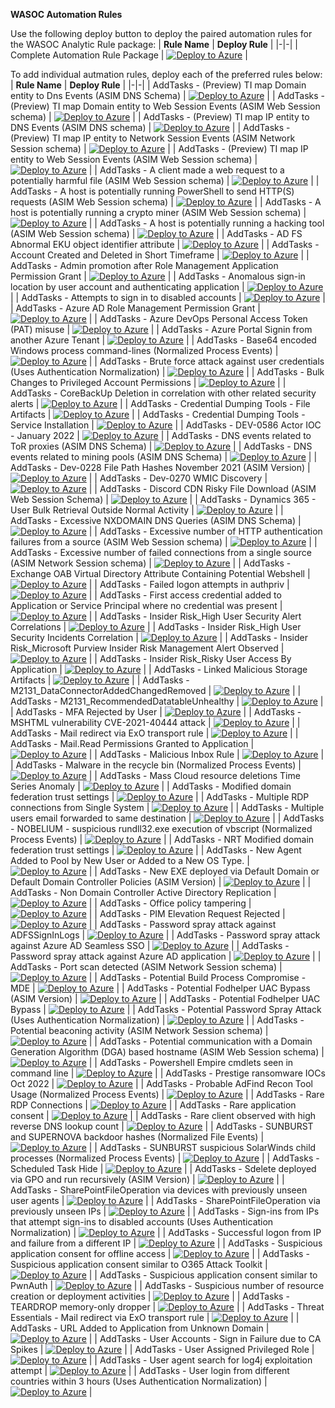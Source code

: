 **WASOC Automation Rules**

Use the following deploy button to deploy the paired automation rules for the WASOC Analytic Rule package:
| **Rule Name** | **Deploy Rule** |
|-|-|
| Complete Automation Rule Package | [![Deploy to Azure](https://aka.ms/deploytoazurebutton)](https://portal.azure.com/#create/Microsoft.Template/uri/https%3A%2F%2Fraw.githubusercontent.com%2Fwagov%2FWASOCAutomationPlaybook%2Fmain%2FCollatedDeployment.json) |


To add individual autmation rules, deploy each of the preferred rules below:
| **Rule Name** | **Deploy Rule** |
|-|-|
| AddTasks - (Preview) TI map Domain entity to Dns Events (ASIM DNS Schema) | [![Deploy to Azure](https://aka.ms/deploytoazurebutton)](https://portal.azure.com/#create/Microsoft.Template/uri/https%3A%2F%2Fraw.githubusercontent.com%2Fwagov%2FWASOCAutomationPlaybook%2FTaskAutomations%2FAddTasks-%28Preview%29TIMapDomainEntityToDnsEvents%28ASIMDNSSchema%29%2FAddTasks-%28Preview%29TIMapDomainEntityToDnsEvents%28ASIMDNSSchema%29.json) |
| AddTasks - (Preview) TI map Domain entity to Web Session Events (ASIM Web Session schema) | [![Deploy to Azure](https://aka.ms/deploytoazurebutton)](https://portal.azure.com/#create/Microsoft.Template/uri/https%3A%2F%2Fraw.githubusercontent.com%2Fwagov%2FWASOCAutomationPlaybook%2FTaskAutomations%2FAddTasks-%28Preview%29TIMapDomainEntityToWebSessionEvents%28ASIMWebSessionSchema%29%2FAddTasks-%28Preview%29TIMapDomainEntityToWebSessionEvents%28ASIMWebSessionSchema%29.json) |
| AddTasks - (Preview) TI map IP entity to DNS Events (ASIM DNS schema) | [![Deploy to Azure](https://aka.ms/deploytoazurebutton)](https://portal.azure.com/#create/Microsoft.Template/uri/https%3A%2F%2Fraw.githubusercontent.com%2Fwagov%2FWASOCAutomationPlaybook%2FTaskAutomations%2FAddTasks-%28Preview%29TIMapIPEntityToDNSEvents%28ASIMDNSSchema%29%2FAddTasks-%28Preview%29TIMapIPEntityToDNSEvents%28ASIMDNSSchema%29.json) |
| AddTasks - (Preview) TI map IP entity to Network Session Events (ASIM Network Session schema) | [![Deploy to Azure](https://aka.ms/deploytoazurebutton)](https://portal.azure.com/#create/Microsoft.Template/uri/https%3A%2F%2Fraw.githubusercontent.com%2Fwagov%2FWASOCAutomationPlaybook%2FTaskAutomations%2FAddTasks-%28Preview%29TIMapIPEntityToNetworkSessionEvents%28ASIMNetworkSessionSchema%29%2FAddTasks-%28Preview%29TIMapIPEntityToNetworkSessionEvents%28ASIMNetworkSessionSchema%29.json) |
| AddTasks - (Preview) TI map IP entity to Web Session Events (ASIM Web Session schema) | [![Deploy to Azure](https://aka.ms/deploytoazurebutton)](https://portal.azure.com/#create/Microsoft.Template/uri/https%3A%2F%2Fraw.githubusercontent.com%2Fwagov%2FWASOCAutomationPlaybook%2FTaskAutomations%2FAddTasks-%28Preview%29TIMapIPEntityToWebSessionEvents%28ASIMWebSessionSchema%29%2FAddTasks-%28Preview%29TIMapIPEntityToWebSessionEvents%28ASIMWebSessionSchema%29.json) |
| AddTasks - A client made a web request to a potentially harmful file (ASIM Web Session schema) | [![Deploy to Azure](https://aka.ms/deploytoazurebutton)](https://portal.azure.com/#create/Microsoft.Template/uri/https%3A%2F%2Fraw.githubusercontent.com%2Fwagov%2FWASOCAutomationPlaybook%2FTaskAutomations%2FAddTasks-Aclientmadeawebrequesttoapotentiallyharmfulfile%28ASIMWebSessionschema%29%2FAddTasks-Aclientmadeawebrequesttoapotentiallyharmfulfile%28ASIMWebSessionschema%29.json) |
| AddTasks - A host is potentially running PowerShell to send HTTP(S) requests (ASIM Web Session schema) | [![Deploy to Azure](https://aka.ms/deploytoazurebutton)](https://portal.azure.com/#create/Microsoft.Template/uri/https%3A%2F%2Fraw.githubusercontent.com%2Fwagov%2FWASOCAutomationPlaybook%2FTaskAutomations%2FAddTasks-AHostIsPotentiallyRunningPowerShellToSendHTTP%28S%29Requests%28ASIMWebSessionSchema%29%2FAddTasks-AHostIsPotentiallyRunningPowerShellToSendHTTP%28S%29Requests%28ASIMWebSessionSchema%29.json) |
| AddTasks - A host is potentially running a crypto miner (ASIM Web Session schema) | [![Deploy to Azure](https://aka.ms/deploytoazurebutton)](https://portal.azure.com/#create/Microsoft.Template/uri/https%3A%2F%2Fraw.githubusercontent.com%2Fwagov%2FWASOCAutomationPlaybook%2FTaskAutomations%2FAddTasks-AHostIsPotentiallyRunningACryptoMiner%28ASIMWebSessionSchema%29%2FAddTasks-AHostIsPotentiallyRunningACryptoMiner%28ASIMWebSessionSchema%29.json) |
| AddTasks - A host is potentially running a hacking tool (ASIM Web Session schema) | [![Deploy to Azure](https://aka.ms/deploytoazurebutton)](https://portal.azure.com/#create/Microsoft.Template/uri/https%3A%2F%2Fraw.githubusercontent.com%2Fwagov%2FWASOCAutomationPlaybook%2FTaskAutomations%2FAddTasks-AHostIsPotentiallyRunningAHackingTool%28ASIMWebSessionSchema%29%2FAddTasks-AHostIsPotentiallyRunningAHackingTool%28ASIMWebSessionSchema%29.json) |
| AddTasks - AD FS Abnormal EKU object identifier attribute | [![Deploy to Azure](https://aka.ms/deploytoazurebutton)](https://portal.azure.com/#create/Microsoft.Template/uri/https%3A%2F%2Fraw.githubusercontent.com%2Fwagov%2FWASOCAutomationPlaybook%2FTaskAutomations%2FAddTasks-ADFSAbnormalEKUObjectIdentifierAttribute%2FAddTasks-ADFSAbnormalEKUObjectIdentifierAttribute.json) |
| AddTasks - Account Created and Deleted in Short Timeframe | [![Deploy to Azure](https://aka.ms/deploytoazurebutton)](https://portal.azure.com/#create/Microsoft.Template/uri/https%3A%2F%2Fraw.githubusercontent.com%2Fwagov%2FWASOCAutomationPlaybook%2FTaskAutomations%2FAddTasks-AccountCreatedAndDeletedInShortTimeframe%2FAddTasks-AccountCreatedAndDeletedInShortTimeframe.json) |
| AddTasks - Admin promotion after Role Management Application Permission Grant | [![Deploy to Azure](https://aka.ms/deploytoazurebutton)](https://portal.azure.com/#create/Microsoft.Template/uri/https%3A%2F%2Fraw.githubusercontent.com%2Fwagov%2FWASOCAutomationPlaybook%2FTaskAutomations%2FAddTasks-AdminPromotionAfterRoleManagementApplicationPermissionGrant%2FAddTasks-AdminPromotionAfterRoleManagementApplicationPermissionGrant.json) |
| AddTasks - Anomalous sign-in location by user account and authenticating application | [![Deploy to Azure](https://aka.ms/deploytoazurebutton)](https://portal.azure.com/#create/Microsoft.Template/uri/https%3A%2F%2Fraw.githubusercontent.com%2Fwagov%2FWASOCAutomationPlaybook%2FTaskAutomations%2FAddTasks-Anomaloussign-inlocationbyuseraccountandauthenticatingapplication%2FAddTasks-Anomaloussign-inlocationbyuseraccountandauthenticatingapplication.json) |
| AddTasks - Attempts to sign in to disabled accounts | [![Deploy to Azure](https://aka.ms/deploytoazurebutton)](https://portal.azure.com/#create/Microsoft.Template/uri/https%3A%2F%2Fraw.githubusercontent.com%2Fwagov%2FWASOCAutomationPlaybook%2FTaskAutomations%2FAddTasks-AttemptsToSignInToDisabledAccounts%2FAddTasks-AttemptsToSignInToDisabledAccounts.json) |
| AddTasks - Azure AD Role Management Permission Grant | [![Deploy to Azure](https://aka.ms/deploytoazurebutton)](https://portal.azure.com/#create/Microsoft.Template/uri/https%3A%2F%2Fraw.githubusercontent.com%2Fwagov%2FWASOCAutomationPlaybook%2FTaskAutomations%2FAddTasks-AzureADRoleManagementPermissionGrant%2FAddTasks-AzureADRoleManagementPermissionGrant.json) |
| AddTasks - Azure DevOps Personal Access Token (PAT) misuse | [![Deploy to Azure](https://aka.ms/deploytoazurebutton)](https://portal.azure.com/#create/Microsoft.Template/uri/https%3A%2F%2Fraw.githubusercontent.com%2Fwagov%2FWASOCAutomationPlaybook%2FTaskAutomations%2FAddTasks-AzureDevOpsPersonalAccessToken%28PAT%29Misuse%2FAddTasks-AzureDevOpsPersonalAccessToken%28PAT%29Misuse.json) |
| AddTasks - Azure Portal Signin from another Azure Tenant | [![Deploy to Azure](https://aka.ms/deploytoazurebutton)](https://portal.azure.com/#create/Microsoft.Template/uri/https%3A%2F%2Fraw.githubusercontent.com%2Fwagov%2FWASOCAutomationPlaybook%2FTaskAutomations%2FAddTasks-AzurePortalSigninfromanotherAzureTenant%2FAddTasks-AzurePortalSigninfromanotherAzureTenant.json) |
| AddTasks - Base64 encoded Windows process command-lines (Normalized Process Events) | [![Deploy to Azure](https://aka.ms/deploytoazurebutton)](https://portal.azure.com/#create/Microsoft.Template/uri/https%3A%2F%2Fraw.githubusercontent.com%2Fwagov%2FWASOCAutomationPlaybook%2FTaskAutomations%2FAddTasks-Base64encodedWindowsprocesscommand-lines%28NormalizedProcessEvents%29%2FAddTasks-Base64encodedWindowsprocesscommand-lines%28NormalizedProcessEvents%29.json) |
| AddTasks - Brute force attack against user credentials (Uses Authentication Normalization) | [![Deploy to Azure](https://aka.ms/deploytoazurebutton)](https://portal.azure.com/#create/Microsoft.Template/uri/https%3A%2F%2Fraw.githubusercontent.com%2Fwagov%2FWASOCAutomationPlaybook%2FTaskAutomations%2FAddTasks-BruteForceAttackAgainstUserCredentials%28UsesAuthenticationNormalization%29%2FAddTasks-BruteForceAttackAgainstUserCredentials%28UsesAuthenticationNormalization%29.json) |
| AddTasks - Bulk Changes to Privileged Account Permissions | [![Deploy to Azure](https://aka.ms/deploytoazurebutton)](https://portal.azure.com/#create/Microsoft.Template/uri/https%3A%2F%2Fraw.githubusercontent.com%2Fwagov%2FWASOCAutomationPlaybook%2FTaskAutomations%2FAddTasks-BulkChangestoPrivilegedAccountPermissions%2FAddTasks-BulkChangestoPrivilegedAccountPermissions.json) |
| AddTasks - CoreBackUp Deletion in correlation with other related security alerts | [![Deploy to Azure](https://aka.ms/deploytoazurebutton)](https://portal.azure.com/#create/Microsoft.Template/uri/https%3A%2F%2Fraw.githubusercontent.com%2Fwagov%2FWASOCAutomationPlaybook%2FTaskAutomations%2FAddTasks-CoreBackUpDeletionInCorrelationWithOtherRelatedSecurityAlerts%2FAddTasks-CoreBackUpDeletionInCorrelationWithOtherRelatedSecurityAlerts.json) |
| AddTasks - Credential Dumping Tools - File Artifacts | [![Deploy to Azure](https://aka.ms/deploytoazurebutton)](https://portal.azure.com/#create/Microsoft.Template/uri/https%3A%2F%2Fraw.githubusercontent.com%2Fwagov%2FWASOCAutomationPlaybook%2FTaskAutomations%2FAddTasks-CredentialDumpingTools-FileArtifacts%2FAddTasks-CredentialDumpingTools-FileArtifacts.json) |
| AddTasks - Credential Dumping Tools - Service Installation | [![Deploy to Azure](https://aka.ms/deploytoazurebutton)](https://portal.azure.com/#create/Microsoft.Template/uri/https%3A%2F%2Fraw.githubusercontent.com%2Fwagov%2FWASOCAutomationPlaybook%2FTaskAutomations%2FAddTasks-CredentialDumpingTools-ServiceInstallation%2FAddTasks-CredentialDumpingTools-ServiceInstallation.json) |
| AddTasks - DEV-0586 Actor IOC - January 2022 | [![Deploy to Azure](https://aka.ms/deploytoazurebutton)](https://portal.azure.com/#create/Microsoft.Template/uri/https%3A%2F%2Fraw.githubusercontent.com%2Fwagov%2FWASOCAutomationPlaybook%2FTaskAutomations%2FAddTasks-DEV-0586ActorIOC-January2022%2FAddTasks-DEV-0586ActorIOC-January2022.json) |
| AddTasks - DNS events related to ToR proxies  (ASIM DNS Schema) | [![Deploy to Azure](https://aka.ms/deploytoazurebutton)](https://portal.azure.com/#create/Microsoft.Template/uri/https%3A%2F%2Fraw.githubusercontent.com%2Fwagov%2FWASOCAutomationPlaybook%2FTaskAutomations%2FAddTasks-DNSeventsrelatedtoToRproxies%28ASIMDNSSchema%29%2FAddTasks-DNSeventsrelatedtoToRproxies%28ASIMDNSSchema%29.json) |
| AddTasks - DNS events related to mining pools (ASIM DNS Schema) | [![Deploy to Azure](https://aka.ms/deploytoazurebutton)](https://portal.azure.com/#create/Microsoft.Template/uri/https%3A%2F%2Fraw.githubusercontent.com%2Fwagov%2FWASOCAutomationPlaybook%2FTaskAutomations%2FAddTasks-DNSeventsrelatedtominingpools%28ASIMDNSSchema%29%2FAddTasks-DNSeventsrelatedtominingpools%28ASIMDNSSchema%29.json) |
| AddTasks - Dev-0228 File Path Hashes November 2021 (ASIM Version) | [![Deploy to Azure](https://aka.ms/deploytoazurebutton)](https://portal.azure.com/#create/Microsoft.Template/uri/https%3A%2F%2Fraw.githubusercontent.com%2Fwagov%2FWASOCAutomationPlaybook%2FTaskAutomations%2FAddTasks-Dev-0228FilePathHashesNovember2021%28ASIMVersion%29%2FAddTasks-Dev-0228FilePathHashesNovember2021%28ASIMVersion%29.json) |
| AddTasks - Dev-0270 WMIC Discovery | [![Deploy to Azure](https://aka.ms/deploytoazurebutton)](https://portal.azure.com/#create/Microsoft.Template/uri/https%3A%2F%2Fraw.githubusercontent.com%2Fwagov%2FWASOCAutomationPlaybook%2FTaskAutomations%2FAddTasks-Dev-0270WMICDiscovery%2FAddTasks-Dev-0270WMICDiscovery.json) |
| AddTasks - Discord CDN Risky File Download  (ASIM Web Session Schema) | [![Deploy to Azure](https://aka.ms/deploytoazurebutton)](https://portal.azure.com/#create/Microsoft.Template/uri/https%3A%2F%2Fraw.githubusercontent.com%2Fwagov%2FWASOCAutomationPlaybook%2FTaskAutomations%2FAddTasks-DiscordCDNRiskyFileDownload%28ASIMWebSessionSchema%29%2FAddTasks-DiscordCDNRiskyFileDownload%28ASIMWebSessionSchema%29.json) |
| AddTasks - Dynamics 365 - User Bulk Retrieval Outside Normal Activity | [![Deploy to Azure](https://aka.ms/deploytoazurebutton)](https://portal.azure.com/#create/Microsoft.Template/uri/https%3A%2F%2Fraw.githubusercontent.com%2Fwagov%2FWASOCAutomationPlaybook%2FTaskAutomations%2FAddTasks-Dynamics365-UserBulkRetrievalOutsideNormalActivity%2FAddTasks-Dynamics365-UserBulkRetrievalOutsideNormalActivity.json) |
| AddTasks - Excessive NXDOMAIN DNS Queries (ASIM DNS Schema) | [![Deploy to Azure](https://aka.ms/deploytoazurebutton)](https://portal.azure.com/#create/Microsoft.Template/uri/https%3A%2F%2Fraw.githubusercontent.com%2Fwagov%2FWASOCAutomationPlaybook%2FTaskAutomations%2FAddTasks-ExcessiveNXDOMAINDNSQueries%28ASIMDNSSchema%29%2FAddTasks-ExcessiveNXDOMAINDNSQueries%28ASIMDNSSchema%29.json) |
| AddTasks - Excessive number of HTTP authentication failures from a source (ASIM Web Session schema) | [![Deploy to Azure](https://aka.ms/deploytoazurebutton)](https://portal.azure.com/#create/Microsoft.Template/uri/https%3A%2F%2Fraw.githubusercontent.com%2Fwagov%2FWASOCAutomationPlaybook%2FTaskAutomations%2FAddTasks-ExcessivenumberofHTTPauthenticationfailuresfromasource%28ASIMWebSessionschema%29%2FAddTasks-ExcessivenumberofHTTPauthenticationfailuresfromasource%28ASIMWebSessionschema%29.json) |
| AddTasks - Excessive number of failed connections from a single source (ASIM Network Session schema) | [![Deploy to Azure](https://aka.ms/deploytoazurebutton)](https://portal.azure.com/#create/Microsoft.Template/uri/https%3A%2F%2Fraw.githubusercontent.com%2Fwagov%2FWASOCAutomationPlaybook%2FTaskAutomations%2FAddTasks-Excessivenumberoffailedconnectionsfromasinglesource%28ASIMNetworkSessionschema%29%2FAddTasks-Excessivenumberoffailedconnectionsfromasinglesource%28ASIMNetworkSessionschema%29.json) |
| AddTasks - Exchange OAB Virtual Directory Attribute Containing Potential Webshell | [![Deploy to Azure](https://aka.ms/deploytoazurebutton)](https://portal.azure.com/#create/Microsoft.Template/uri/https%3A%2F%2Fraw.githubusercontent.com%2Fwagov%2FWASOCAutomationPlaybook%2FTaskAutomations%2FAddTasks-ExchangeOABVirtualDirectoryAttributeContainingPotentialWebshell%2FAddTasks-ExchangeOABVirtualDirectoryAttributeContainingPotentialWebshell.json) |
| AddTasks - Failed logon attempts in authpriv | [![Deploy to Azure](https://aka.ms/deploytoazurebutton)](https://portal.azure.com/#create/Microsoft.Template/uri/https%3A%2F%2Fraw.githubusercontent.com%2Fwagov%2FWASOCAutomationPlaybook%2FTaskAutomations%2FAddTasks-FailedLogonAttemptsInAuthpriv%2FAddTasks-FailedLogonAttemptsInAuthpriv.json) |
| AddTasks - First access credential added to Application or Service Principal where no credential was present | [![Deploy to Azure](https://aka.ms/deploytoazurebutton)](https://portal.azure.com/#create/Microsoft.Template/uri/https%3A%2F%2Fraw.githubusercontent.com%2Fwagov%2FWASOCAutomationPlaybook%2FTaskAutomations%2FAddTasks-FirstaccesscredentialaddedtoApplicationorServicePrincipalwherenocredentialwaspresent%2FAddTasks-FirstaccesscredentialaddedtoApplicationorServicePrincipalwherenocredentialwaspresent.json) |
| AddTasks - Insider Risk_High User Security Alert Correlations | [![Deploy to Azure](https://aka.ms/deploytoazurebutton)](https://portal.azure.com/#create/Microsoft.Template/uri/https%3A%2F%2Fraw.githubusercontent.com%2Fwagov%2FWASOCAutomationPlaybook%2FTaskAutomations%2FAddTasks-InsiderRisk_HighUserSecurityAlertCorrelations%2FAddTasks-InsiderRisk_HighUserSecurityAlertCorrelations.json) |
| AddTasks - Insider Risk_High User Security Incidents Correlation | [![Deploy to Azure](https://aka.ms/deploytoazurebutton)](https://portal.azure.com/#create/Microsoft.Template/uri/https%3A%2F%2Fraw.githubusercontent.com%2Fwagov%2FWASOCAutomationPlaybook%2FTaskAutomations%2FAddTasks-InsiderRisk_HighUserSecurityIncidentsCorrelation%2FAddTasks-InsiderRisk_HighUserSecurityIncidentsCorrelation.json) |
| AddTasks - Insider Risk_Microsoft Purview Insider Risk Management Alert Observed | [![Deploy to Azure](https://aka.ms/deploytoazurebutton)](https://portal.azure.com/#create/Microsoft.Template/uri/https%3A%2F%2Fraw.githubusercontent.com%2Fwagov%2FWASOCAutomationPlaybook%2FTaskAutomations%2FAddTasks-InsiderRisk_MicrosoftPurviewInsiderRiskManagementAlertObserved%2FAddTasks-InsiderRisk_MicrosoftPurviewInsiderRiskManagementAlertObserved.json) |
| AddTasks - Insider Risk_Risky User Access By Application | [![Deploy to Azure](https://aka.ms/deploytoazurebutton)](https://portal.azure.com/#create/Microsoft.Template/uri/https%3A%2F%2Fraw.githubusercontent.com%2Fwagov%2FWASOCAutomationPlaybook%2FTaskAutomations%2FAddTasks-InsiderRisk_RiskyUserAccessByApplication%2FAddTasks-InsiderRisk_RiskyUserAccessByApplication.json) |
| AddTasks - Linked Malicious Storage Artifacts | [![Deploy to Azure](https://aka.ms/deploytoazurebutton)](https://portal.azure.com/#create/Microsoft.Template/uri/https%3A%2F%2Fraw.githubusercontent.com%2Fwagov%2FWASOCAutomationPlaybook%2FTaskAutomations%2FAddTasks-LinkedMaliciousStorageArtifacts%2FAddTasks-LinkedMaliciousStorageArtifacts.json) |
| AddTasks - M2131_DataConnectorAddedChangedRemoved | [![Deploy to Azure](https://aka.ms/deploytoazurebutton)](https://portal.azure.com/#create/Microsoft.Template/uri/https%3A%2F%2Fraw.githubusercontent.com%2Fwagov%2FWASOCAutomationPlaybook%2FTaskAutomations%2FAddTasks-M2131_DataConnectorAddedChangedRemoved%2FAddTasks-M2131_DataConnectorAddedChangedRemoved.json) |
| AddTasks - M2131_RecommendedDatatableUnhealthy | [![Deploy to Azure](https://aka.ms/deploytoazurebutton)](https://portal.azure.com/#create/Microsoft.Template/uri/https%3A%2F%2Fraw.githubusercontent.com%2Fwagov%2FWASOCAutomationPlaybook%2FTaskAutomations%2FAddTasks-M2131_RecommendedDatatableUnhealthy%2FAddTasks-M2131_RecommendedDatatableUnhealthy.json) |
| AddTasks - MFA Rejected by User | [![Deploy to Azure](https://aka.ms/deploytoazurebutton)](https://portal.azure.com/#create/Microsoft.Template/uri/https%3A%2F%2Fraw.githubusercontent.com%2Fwagov%2FWASOCAutomationPlaybook%2FTaskAutomations%2FAddTasks-MFARejectedbyUser%2FAddTasks-MFARejectedbyUser.json) |
| AddTasks - MSHTML vulnerability CVE-2021-40444 attack | [![Deploy to Azure](https://aka.ms/deploytoazurebutton)](https://portal.azure.com/#create/Microsoft.Template/uri/https%3A%2F%2Fraw.githubusercontent.com%2Fwagov%2FWASOCAutomationPlaybook%2FTaskAutomations%2FAddTasks-MSHTMLVulnerabilityCVE-2021-40444Attack%2FAddTasks-MSHTMLVulnerabilityCVE-2021-40444Attack.json) |
| AddTasks - Mail redirect via ExO transport rule | [![Deploy to Azure](https://aka.ms/deploytoazurebutton)](https://portal.azure.com/#create/Microsoft.Template/uri/https%3A%2F%2Fraw.githubusercontent.com%2Fwagov%2FWASOCAutomationPlaybook%2FTaskAutomations%2FAddTasks-MailRedirectViaExOTransportRule%2FAddTasks-MailRedirectViaExOTransportRule.json) |
| AddTasks - Mail.Read Permissions Granted to Application | [![Deploy to Azure](https://aka.ms/deploytoazurebutton)](https://portal.azure.com/#create/Microsoft.Template/uri/https%3A%2F%2Fraw.githubusercontent.com%2Fwagov%2FWASOCAutomationPlaybook%2FTaskAutomations%2FAddTasks-Mail.ReadPermissionsGrantedtoApplication%2FAddTasks-Mail.ReadPermissionsGrantedtoApplication.json) |
| AddTasks - Malicious Inbox Rule | [![Deploy to Azure](https://aka.ms/deploytoazurebutton)](https://portal.azure.com/#create/Microsoft.Template/uri/https%3A%2F%2Fraw.githubusercontent.com%2Fwagov%2FWASOCAutomationPlaybook%2FTaskAutomations%2FAddTasks-MaliciousInboxRule%2FAddTasks-MaliciousInboxRule.json) |
| AddTasks - Malware in the recycle bin (Normalized Process Events) | [![Deploy to Azure](https://aka.ms/deploytoazurebutton)](https://portal.azure.com/#create/Microsoft.Template/uri/https%3A%2F%2Fraw.githubusercontent.com%2Fwagov%2FWASOCAutomationPlaybook%2FTaskAutomations%2FAddTasks-Malwareintherecyclebin%28NormalizedProcessEvents%29%2FAddTasks-Malwareintherecyclebin%28NormalizedProcessEvents%29.json) |
| AddTasks - Mass Cloud resource deletions Time Series Anomaly | [![Deploy to Azure](https://aka.ms/deploytoazurebutton)](https://portal.azure.com/#create/Microsoft.Template/uri/https%3A%2F%2Fraw.githubusercontent.com%2Fwagov%2FWASOCAutomationPlaybook%2FTaskAutomations%2FAddTasks-MassCloudResourceDeletionsTimeSeriesAnomaly%2FAddTasks-MassCloudResourceDeletionsTimeSeriesAnomaly.json) |
| AddTasks - Modified domain federation trust settings | [![Deploy to Azure](https://aka.ms/deploytoazurebutton)](https://portal.azure.com/#create/Microsoft.Template/uri/https%3A%2F%2Fraw.githubusercontent.com%2Fwagov%2FWASOCAutomationPlaybook%2FTaskAutomations%2FAddTasks-ModifiedDomainFederationTrustSettings%2FAddTasks-ModifiedDomainFederationTrustSettings.json) |
| AddTasks - Multiple RDP connections from Single System | [![Deploy to Azure](https://aka.ms/deploytoazurebutton)](https://portal.azure.com/#create/Microsoft.Template/uri/https%3A%2F%2Fraw.githubusercontent.com%2Fwagov%2FWASOCAutomationPlaybook%2FTaskAutomations%2FAddTasks-MultipleRDPConnectionsFromSingleSystem%2FAddTasks-MultipleRDPConnectionsFromSingleSystem.json) |
| AddTasks - Multiple users email forwarded to same destination | [![Deploy to Azure](https://aka.ms/deploytoazurebutton)](https://portal.azure.com/#create/Microsoft.Template/uri/https%3A%2F%2Fraw.githubusercontent.com%2Fwagov%2FWASOCAutomationPlaybook%2FTaskAutomations%2FAddTasks-Multipleusersemailforwardedtosamedestination%2FAddTasks-Multipleusersemailforwardedtosamedestination.json) |
| AddTasks - NOBELIUM - suspicious rundll32.exe execution of vbscript (Normalized Process Events) | [![Deploy to Azure](https://aka.ms/deploytoazurebutton)](https://portal.azure.com/#create/Microsoft.Template/uri/https%3A%2F%2Fraw.githubusercontent.com%2Fwagov%2FWASOCAutomationPlaybook%2FTaskAutomations%2FAddTasks-Nobelium-SuspiciousRundll32ExeExecutionOfVbscript%28NormalizedProcessEvents%29%2FAddTasks-Nobelium-SuspiciousRundll32ExeExecutionOfVbscript%28NormalizedProcessEvents%29.json) |
| AddTasks - NRT Modified domain federation trust settings | [![Deploy to Azure](https://aka.ms/deploytoazurebutton)](https://portal.azure.com/#create/Microsoft.Template/uri/https%3A%2F%2Fraw.githubusercontent.com%2Fwagov%2FWASOCAutomationPlaybook%2FTaskAutomations%2FAddTasks-NRTModifiedDomainFederationTrustSettings%2FAddTasks-NRTModifiedDomainFederationTrustSettings.json) |
| AddTasks - New Agent Added to Pool by New User or Added to a New OS Type. | [![Deploy to Azure](https://aka.ms/deploytoazurebutton)](https://portal.azure.com/#create/Microsoft.Template/uri/https%3A%2F%2Fraw.githubusercontent.com%2Fwagov%2FWASOCAutomationPlaybook%2FTaskAutomations%2FAddTasks-NewAgentAddedToPoolByNewUserOrAddedToANewOSType%2FAddTasks-NewAgentAddedToPoolByNewUserOrAddedToANewOSType.json) |
| AddTasks - New EXE deployed via Default Domain or Default Domain Controller Policies (ASIM Version) | [![Deploy to Azure](https://aka.ms/deploytoazurebutton)](https://portal.azure.com/#create/Microsoft.Template/uri/https%3A%2F%2Fraw.githubusercontent.com%2Fwagov%2FWASOCAutomationPlaybook%2FTaskAutomations%2FAddTasks-NewEXEDeployedViaDefaultDomainOrDefaultDomainControllerPolicies%28ASIMVersion%29%2FAddTasks-NewEXEDeployedViaDefaultDomainOrDefaultDomainControllerPolicies%28ASIMVersion%29.json) |
| AddTasks - Non Domain Controller Active Directory Replication | [![Deploy to Azure](https://aka.ms/deploytoazurebutton)](https://portal.azure.com/#create/Microsoft.Template/uri/https%3A%2F%2Fraw.githubusercontent.com%2Fwagov%2FWASOCAutomationPlaybook%2FTaskAutomations%2FAddTasks-NonDomainControllerActiveDirectoryReplication%2FAddTasks-NonDomainControllerActiveDirectoryReplication.json) |
| AddTasks - Office policy tampering | [![Deploy to Azure](https://aka.ms/deploytoazurebutton)](https://portal.azure.com/#create/Microsoft.Template/uri/https%3A%2F%2Fraw.githubusercontent.com%2Fwagov%2FWASOCAutomationPlaybook%2FTaskAutomations%2FAddTasks-OfficePolicyTampering%2FAddTasks-OfficePolicyTampering.json) |
| AddTasks - PIM Elevation Request Rejected | [![Deploy to Azure](https://aka.ms/deploytoazurebutton)](https://portal.azure.com/#create/Microsoft.Template/uri/https%3A%2F%2Fraw.githubusercontent.com%2Fwagov%2FWASOCAutomationPlaybook%2FTaskAutomations%2FAddTasks-PIMElevationRequestRejected%2FAddTasks-PIMElevationRequestRejected.json) |
| AddTasks - Password spray attack against ADFSSignInLogs | [![Deploy to Azure](https://aka.ms/deploytoazurebutton)](https://portal.azure.com/#create/Microsoft.Template/uri/https%3A%2F%2Fraw.githubusercontent.com%2Fwagov%2FWASOCAutomationPlaybook%2FTaskAutomations%2FAddTasks-PasswordSprayAttackAgainstADFSSignInLogs%2FAddTasks-PasswordSprayAttackAgainstADFSSignInLogs.json) |
| AddTasks - Password spray attack against Azure AD Seamless SSO | [![Deploy to Azure](https://aka.ms/deploytoazurebutton)](https://portal.azure.com/#create/Microsoft.Template/uri/https%3A%2F%2Fraw.githubusercontent.com%2Fwagov%2FWASOCAutomationPlaybook%2FTaskAutomations%2FAddTasks-PasswordSprayAttackAgainstAzureADSeamlessSSO%2FAddTasks-PasswordSprayAttackAgainstAzureADSeamlessSSO.json) |
| AddTasks - Password spray attack against Azure AD application | [![Deploy to Azure](https://aka.ms/deploytoazurebutton)](https://portal.azure.com/#create/Microsoft.Template/uri/https%3A%2F%2Fraw.githubusercontent.com%2Fwagov%2FWASOCAutomationPlaybook%2FTaskAutomations%2FAddTasks-PasswordSprayAttackAgainstAzureADApplication%2FAddTasks-PasswordSprayAttackAgainstAzureADApplication.json) |
| AddTasks - Port scan detected (ASIM Network Session schema) | [![Deploy to Azure](https://aka.ms/deploytoazurebutton)](https://portal.azure.com/#create/Microsoft.Template/uri/https%3A%2F%2Fraw.githubusercontent.com%2Fwagov%2FWASOCAutomationPlaybook%2FTaskAutomations%2FAddTasks-PortScanDetected%28ASIMNetworkSessionSchema%29%2FAddTasks-PortScanDetected%28ASIMNetworkSessionSchema%29.json) |
| AddTasks - Potential Build Process Compromise - MDE | [![Deploy to Azure](https://aka.ms/deploytoazurebutton)](https://portal.azure.com/#create/Microsoft.Template/uri/https%3A%2F%2Fraw.githubusercontent.com%2Fwagov%2FWASOCAutomationPlaybook%2FTaskAutomations%2FAddTasks-PotentialBuildProcessCompromise-MDE%2FAddTasks-PotentialBuildProcessCompromise-MDE.json) |
| AddTasks - Potential Fodhelper UAC Bypass (ASIM Version) | [![Deploy to Azure](https://aka.ms/deploytoazurebutton)](https://portal.azure.com/#create/Microsoft.Template/uri/https%3A%2F%2Fraw.githubusercontent.com%2Fwagov%2FWASOCAutomationPlaybook%2FTaskAutomations%2FAddTasks-PotentialFodhelperUACBypass%28ASIMVersion%29%2FAddTasks-PotentialFodhelperUACBypass%28ASIMVersion%29.json) |
| AddTasks - Potential Fodhelper UAC Bypass | [![Deploy to Azure](https://aka.ms/deploytoazurebutton)](https://portal.azure.com/#create/Microsoft.Template/uri/https%3A%2F%2Fraw.githubusercontent.com%2Fwagov%2FWASOCAutomationPlaybook%2FTaskAutomations%2FAddTasks-PotentialFodhelperUACBypass%2FAddTasks-PotentialFodhelperUACBypass.json) |
| AddTasks - Potential Password Spray Attack (Uses Authentication Normalization) | [![Deploy to Azure](https://aka.ms/deploytoazurebutton)](https://portal.azure.com/#create/Microsoft.Template/uri/https%3A%2F%2Fraw.githubusercontent.com%2Fwagov%2FWASOCAutomationPlaybook%2FTaskAutomations%2FAddTasks-PotentialPasswordSprayAttack%28UsesAuthenticationNormalization%29%2FAddTasks-PotentialPasswordSprayAttack%28UsesAuthenticationNormalization%29.json) |
| AddTasks - Potential beaconing activity (ASIM Network Session schema) | [![Deploy to Azure](https://aka.ms/deploytoazurebutton)](https://portal.azure.com/#create/Microsoft.Template/uri/https%3A%2F%2Fraw.githubusercontent.com%2Fwagov%2FWASOCAutomationPlaybook%2FTaskAutomations%2FAddTasks-PotentialBeaconingActivity%28ASIMNetworkSessionSchema%29%2FAddTasks-PotentialBeaconingActivity%28ASIMNetworkSessionSchema%29.json) |
| AddTasks - Potential communication with a Domain Generation Algorithm (DGA) based hostname (ASIM Web Session schema) | [![Deploy to Azure](https://aka.ms/deploytoazurebutton)](https://portal.azure.com/#create/Microsoft.Template/uri/https%3A%2F%2Fraw.githubusercontent.com%2Fwagov%2FWASOCAutomationPlaybook%2FTaskAutomations%2FAddTasks-PotentialCommunicationWithADomainGenerationAlgorithm%28DGA%29BasedHostname%28ASIMWebSessionSchema%29%2FAddTasks-PotentialCommunicationWithADomainGenerationAlgorithm%28DGA%29BasedHostname%28ASIMWebSessionSchema%29.json) |
| AddTasks - Powershell Empire cmdlets seen in command line | [![Deploy to Azure](https://aka.ms/deploytoazurebutton)](https://portal.azure.com/#create/Microsoft.Template/uri/https%3A%2F%2Fraw.githubusercontent.com%2Fwagov%2FWASOCAutomationPlaybook%2FTaskAutomations%2FAddTasks-PowershellEmpireCmdletsSeenInCommandline%2FAddTasks-PowershellEmpireCmdletsSeenInCommandline.json) |
| AddTasks - Prestige ransomware IOCs Oct 2022 | [![Deploy to Azure](https://aka.ms/deploytoazurebutton)](https://portal.azure.com/#create/Microsoft.Template/uri/https%3A%2F%2Fraw.githubusercontent.com%2Fwagov%2FWASOCAutomationPlaybook%2FTaskAutomations%2FAddTasks-PrestigeRansomwareIOCsOct2022%2FAddTasks-PrestigeRansomwareIOCsOct2022.json) |
| AddTasks - Probable AdFind Recon Tool Usage (Normalized Process Events) | [![Deploy to Azure](https://aka.ms/deploytoazurebutton)](https://portal.azure.com/#create/Microsoft.Template/uri/https%3A%2F%2Fraw.githubusercontent.com%2Fwagov%2FWASOCAutomationPlaybook%2FTaskAutomations%2FAddTasks-ProbableAdFindReconToolUsage%28NormalizedProcessEvents%29%2FAddTasks-ProbableAdFindReconToolUsage%28NormalizedProcessEvents%29.json) |
| AddTasks - Rare RDP Connections | [![Deploy to Azure](https://aka.ms/deploytoazurebutton)](https://portal.azure.com/#create/Microsoft.Template/uri/https%3A%2F%2Fraw.githubusercontent.com%2Fwagov%2FWASOCAutomationPlaybook%2FTaskAutomations%2FAddTasks-RareRDPConnections%2FAddTasks-RareRDPConnections.json) |
| AddTasks - Rare application consent | [![Deploy to Azure](https://aka.ms/deploytoazurebutton)](https://portal.azure.com/#create/Microsoft.Template/uri/https%3A%2F%2Fraw.githubusercontent.com%2Fwagov%2FWASOCAutomationPlaybook%2FTaskAutomations%2FAddTasks-RareApplicationConsent%2FAddTasks-RareApplicationConsent.json) |
| AddTasks - Rare client observed with high reverse DNS lookup count | [![Deploy to Azure](https://aka.ms/deploytoazurebutton)](https://portal.azure.com/#create/Microsoft.Template/uri/https%3A%2F%2Fraw.githubusercontent.com%2Fwagov%2FWASOCAutomationPlaybook%2FTaskAutomations%2FAddTasks-RareClientObservedWithHighReverseDNSLookupCount%2FAddTasks-RareClientObservedWithHighReverseDNSLookupCount.json) |
| AddTasks - SUNBURST and SUPERNOVA backdoor hashes (Normalized File Events) | [![Deploy to Azure](https://aka.ms/deploytoazurebutton)](https://portal.azure.com/#create/Microsoft.Template/uri/https%3A%2F%2Fraw.githubusercontent.com%2Fwagov%2FWASOCAutomationPlaybook%2FTaskAutomations%2FAddTasks-SUNBURSTAndSUPERNOVABackdoorHashes%28NormalizedFileEvents%29%2FAddTasks-SUNBURSTAndSUPERNOVABackdoorHashes%28NormalizedFileEvents%29.json) |
| AddTasks - SUNBURST suspicious SolarWinds child processes (Normalized Process Events) | [![Deploy to Azure](https://aka.ms/deploytoazurebutton)](https://portal.azure.com/#create/Microsoft.Template/uri/https%3A%2F%2Fraw.githubusercontent.com%2Fwagov%2FWASOCAutomationPlaybook%2FTaskAutomations%2FAddTasks-SUNBURSTSuspiciousSolarWindsChildProcesses%28NormalizedProcessEvents%29%2FAddTasks-SUNBURSTSuspiciousSolarWindsChildProcesses%28NormalizedProcessEvents%29.json) |
| AddTasks - Scheduled Task Hide | [![Deploy to Azure](https://aka.ms/deploytoazurebutton)](https://portal.azure.com/#create/Microsoft.Template/uri/https%3A%2F%2Fraw.githubusercontent.com%2Fwagov%2FWASOCAutomationPlaybook%2FTaskAutomations%2FAddTasks-ScheduledTaskHide%2FAddTasks-ScheduledTaskHide.json) |
| AddTasks - Sdelete deployed via GPO and run recursively (ASIM Version) | [![Deploy to Azure](https://aka.ms/deploytoazurebutton)](https://portal.azure.com/#create/Microsoft.Template/uri/https%3A%2F%2Fraw.githubusercontent.com%2Fwagov%2FWASOCAutomationPlaybook%2FTaskAutomations%2FAddTasks-SdeletedeployedviaGPOandrunrecursively%28ASIMVersion%29%2FAddTasks-SdeletedeployedviaGPOandrunrecursively%28ASIMVersion%29.json) |
| AddTasks - SharePointFileOperation via devices with previously unseen user agents | [![Deploy to Azure](https://aka.ms/deploytoazurebutton)](https://portal.azure.com/#create/Microsoft.Template/uri/https%3A%2F%2Fraw.githubusercontent.com%2Fwagov%2FWASOCAutomationPlaybook%2FTaskAutomations%2FAddTasks-SharePointFileOperationViaDevicesWithPreviouslyUnseenUserAgents%2FAddTasks-SharePointFileOperationViaDevicesWithPreviouslyUnseenUserAgents.json) |
| AddTasks - SharePointFileOperation via previously unseen IPs | [![Deploy to Azure](https://aka.ms/deploytoazurebutton)](https://portal.azure.com/#create/Microsoft.Template/uri/https%3A%2F%2Fraw.githubusercontent.com%2Fwagov%2FWASOCAutomationPlaybook%2FTaskAutomations%2FAddTasks-SharePointFileOperationViaPreviouslyUnseenIps%2FAddTasks-SharePointFileOperationViaPreviouslyUnseenIps.json) |
| AddTasks - Sign-ins from IPs that attempt sign-ins to disabled accounts (Uses Authentication Normalization) | [![Deploy to Azure](https://aka.ms/deploytoazurebutton)](https://portal.azure.com/#create/Microsoft.Template/uri/https%3A%2F%2Fraw.githubusercontent.com%2Fwagov%2FWASOCAutomationPlaybook%2FTaskAutomations%2FAddTasks-Sign-insfromIPsthatattemptsign-instodisabledaccounts%28UsesAuthenticationNormalization%29%2FAddTasks-Sign-insfromIPsthatattemptsign-instodisabledaccounts%28UsesAuthenticationNormalization%29.json) |
| AddTasks - Successful logon from IP and failure from a different IP | [![Deploy to Azure](https://aka.ms/deploytoazurebutton)](https://portal.azure.com/#create/Microsoft.Template/uri/https%3A%2F%2Fraw.githubusercontent.com%2Fwagov%2FWASOCAutomationPlaybook%2FTaskAutomations%2FAddTasks-SuccessfulLogonFromIPandFailureFromaDifferentIP%2FAddTasks-SuccessfulLogonFromIPandFailureFromaDifferentIP.json) |
| AddTasks - Suspicious application consent for offline access | [![Deploy to Azure](https://aka.ms/deploytoazurebutton)](https://portal.azure.com/#create/Microsoft.Template/uri/https%3A%2F%2Fraw.githubusercontent.com%2Fwagov%2FWASOCAutomationPlaybook%2FTaskAutomations%2FAddTasks-SuspiciousApplicationConsentForOfflineAccess%2FAddTasks-SuspiciousApplicationConsentForOfflineAccess.json) |
| AddTasks - Suspicious application consent similar to O365 Attack Toolkit | [![Deploy to Azure](https://aka.ms/deploytoazurebutton)](https://portal.azure.com/#create/Microsoft.Template/uri/https%3A%2F%2Fraw.githubusercontent.com%2Fwagov%2FWASOCAutomationPlaybook%2FTaskAutomations%2FAddTasks-SuspiciousApplicationConsentSimilarToO365AttackToolkit%2FAddTasks-SuspiciousApplicationConsentSimilarToO365AttackToolkit.json) |
| AddTasks - Suspicious application consent similar to PwnAuth | [![Deploy to Azure](https://aka.ms/deploytoazurebutton)](https://portal.azure.com/#create/Microsoft.Template/uri/https%3A%2F%2Fraw.githubusercontent.com%2Fwagov%2FWASOCAutomationPlaybook%2FTaskAutomations%2FAddTasks-SuspiciousApplicationConsentSimilarToPwnAuth%2FAddTasks-SuspiciousApplicationConsentSimilarToPwnAuth.json) |
| AddTasks - Suspicious number of resource creation or deployment activities | [![Deploy to Azure](https://aka.ms/deploytoazurebutton)](https://portal.azure.com/#create/Microsoft.Template/uri/https%3A%2F%2Fraw.githubusercontent.com%2Fwagov%2FWASOCAutomationPlaybook%2FTaskAutomations%2FAddTasks-SuspiciousNumberOfResourceCreationOrDeploymentActivities%2FAddTasks-SuspiciousNumberOfResourceCreationOrDeploymentActivities.json) |
| AddTasks - TEARDROP memory-only dropper | [![Deploy to Azure](https://aka.ms/deploytoazurebutton)](https://portal.azure.com/#create/Microsoft.Template/uri/https%3A%2F%2Fraw.githubusercontent.com%2Fwagov%2FWASOCAutomationPlaybook%2FTaskAutomations%2FAddTasks-TEARDROPMemory-OnlyDropper%2FAddTasks-TEARDROPMemory-OnlyDropper.json) |
| AddTasks - Threat Essentials - Mail redirect via ExO transport rule | [![Deploy to Azure](https://aka.ms/deploytoazurebutton)](https://portal.azure.com/#create/Microsoft.Template/uri/https%3A%2F%2Fraw.githubusercontent.com%2Fwagov%2FWASOCAutomationPlaybook%2FTaskAutomations%2FAddTasks-ThreatEssentials-MailRedirectViaExOTransportRule%2FAddTasks-ThreatEssentials-MailRedirectViaExOTransportRule.json) |
| AddTasks - URL Added to Application from Unknown Domain | [![Deploy to Azure](https://aka.ms/deploytoazurebutton)](https://portal.azure.com/#create/Microsoft.Template/uri/https%3A%2F%2Fraw.githubusercontent.com%2Fwagov%2FWASOCAutomationPlaybook%2FTaskAutomations%2FAddTasks-URLAddedToApplicationFromUnknownDomain%2FAddTasks-URLAddedToApplicationFromUnknownDomain.json) |
| AddTasks - User Accounts - Sign in Failure due to CA Spikes | [![Deploy to Azure](https://aka.ms/deploytoazurebutton)](https://portal.azure.com/#create/Microsoft.Template/uri/https%3A%2F%2Fraw.githubusercontent.com%2Fwagov%2FWASOCAutomationPlaybook%2FTaskAutomations%2FAddTasks-UserAccounts-SigninFailureduetoCASpikes%2FAddTasks-UserAccounts-SigninFailureduetoCASpikes.json) |
| AddTasks - User Assigned Privileged Role | [![Deploy to Azure](https://aka.ms/deploytoazurebutton)](https://portal.azure.com/#create/Microsoft.Template/uri/https%3A%2F%2Fraw.githubusercontent.com%2Fwagov%2FWASOCAutomationPlaybook%2FTaskAutomations%2FAddTasks-UserAssignedPrivilegedRole%2FAddTasks-UserAssignedPrivilegedRole.json) |
| AddTasks - User agent search for log4j exploitation attempt | [![Deploy to Azure](https://aka.ms/deploytoazurebutton)](https://portal.azure.com/#create/Microsoft.Template/uri/https%3A%2F%2Fraw.githubusercontent.com%2Fwagov%2FWASOCAutomationPlaybook%2FTaskAutomations%2FAddTasks-UserAgentSearchForLog4jExploitationAttempt%2FAddTasks-UserAgentSearchForLog4jExploitationAttempt.json) |
| AddTasks - User login from different countries within 3 hours (Uses Authentication Normalization) | [![Deploy to Azure](https://aka.ms/deploytoazurebutton)](https://portal.azure.com/#create/Microsoft.Template/uri/https%3A%2F%2Fraw.githubusercontent.com%2Fwagov%2FWASOCAutomationPlaybook%2FTaskAutomations%2FAddTasks-Userloginfromdifferentcountrieswithin3hours%28UsesAuthenticationNormalization%29%2FAddTasks-Userloginfromdifferentcountrieswithin3hours%28UsesAuthenticationNormalization%29.json) |
